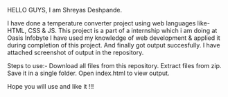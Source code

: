 HELLO GUYS, I am Shreyas Deshpande.

I have done a temperature converter project using web languages like- HTML, CSS & JS. This project is a part of a internship which i am doing at Oasis Infobyte I have used my knowledge of web development & applied it during completion of this project. And finally got output succesfully. I have attached screenshot of output in the repository.

Steps to use:- Download all files from this repository. Extract files from zip. Save it in a single folder. Open index.html to view output.

Hope you will use and like it !!!
